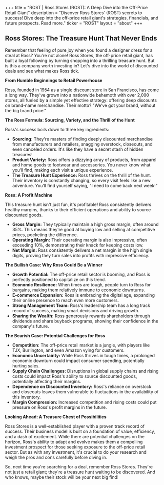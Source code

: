 +++
title = "ROST |  Ross Stores (ROST): A Deep Dive into the Off-Price Retail Giant"
description = "Discover Ross Stores' (ROST) secrets to success! Dive deep into the off-price retail giant's strategies, financials, and future prospects. Read more."
ticker = "ROST"
layout = "about"
+++

        


## Ross Stores: The Treasure Hunt That Never Ends

Remember that feeling of pure joy when you found a designer dress for a steal at Ross? You're not alone! Ross Stores, the off-price retail giant, has built a loyal following by turning shopping into a thrilling treasure hunt. But is this a company worth investing in? Let's dive into the world of discounted deals and see what makes Ross tick.

**From Humble Beginnings to Retail Powerhouse**

Ross, founded in 1954 as a single discount store in San Francisco, has come a long way.  They've grown into a nationwide behemoth with over 2,000 stores, all fueled by a simple yet effective strategy: offering deep discounts on brand-name merchandise.  Their motto? "We've got your brand, without the big brand price." 

**The Ross Formula:  Sourcing, Variety, and the Thrill of the Hunt**

Ross's success boils down to three key ingredients:

* **Sourcing:** They're masters of finding deeply discounted merchandise from manufacturers and retailers, snagging overstock, closeouts, and even canceled orders. It's like they have a secret stash of hidden treasures!
* **Product Variety:** Ross offers a dizzying array of products, from apparel and home goods to footwear and accessories.  You never know what you'll find, making each visit a unique experience.
* **The Treasure Hunt Experience:**  Ross thrives on the thrill of the hunt.  Their inventory is constantly changing, so every visit feels like a new adventure.  You'll find yourself saying, "I need to come back next week!" 

**Ross:  A Profit Machine**

This treasure hunt isn't just fun, it's profitable!  Ross consistently delivers healthy margins, thanks to their efficient operations and ability to source discounted goods. 

* **Gross Margin:** They typically maintain a high gross margin, often around 35%.  This means they're good at buying low and selling at competitive prices, pocketing the difference.
* **Operating Margin:**  Their operating margin is also impressive, often exceeding 10%, demonstrating their knack for keeping costs low.
* **Net Margin:**  Ross consistently delivers a net margin in the high single digits, proving they turn sales into profits with impressive efficiency.

**The Bullish Case:  Why Ross Could Be a Winner**

* **Growth Potential:** The off-price retail sector is booming, and Ross is perfectly positioned to capitalize on this trend. 
* **Economic Resilience:**  When times are tough, people turn to Ross for bargains, making them relatively immune to economic downturns.
* **E-commerce Expansion:** Ross is embracing the digital age, expanding their online presence to reach even more customers.
* **Strong Management Team:**  Ross's leadership team has a long track record of success, making smart decisions and driving growth.
* **Sharing the Wealth:** Ross generously rewards shareholders through dividends and share buyback programs, showing their confidence in the company's future.

**The Bearish Case:  Potential Challenges for Ross**

* **Competition:** The off-price retail market is a jungle, with players like TJX, Burlington, and even Amazon vying for customers.
* **Economic Uncertainty:**  While Ross thrives in tough times, a prolonged economic downturn could impact consumer spending, potentially hurting sales.
* **Supply Chain Challenges:**  Disruptions in global supply chains and rising costs could impact Ross's ability to source discounted goods, potentially affecting their margins.
* **Dependence on Discounted Inventory:**  Ross's reliance on overstock and closeouts leaves them vulnerable to fluctuations in the availability of this inventory.
* **Margin Compression:**  Increased competition and rising costs could put pressure on Ross's profit margins in the future. 

**Looking Ahead:  A Treasure Chest of Possibilities**

Ross Stores is a well-established player with a proven track record of success.  Their business model is built on a foundation of value, efficiency, and a dash of excitement.  While there are potential challenges on the horizon, Ross's ability to adapt and evolve makes them a compelling investment prospect for those seeking exposure to the off-price retail sector.  But as with any investment, it's crucial to do your research and weigh the pros and cons carefully before diving in. 

So, next time you're searching for a deal, remember Ross Stores.  They're not just a retail giant; they're a treasure hunt waiting to be discovered.  And who knows, maybe their stock will be your next big find! 

        